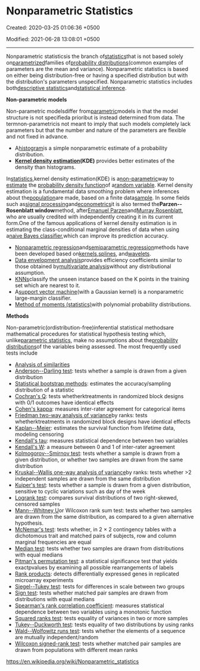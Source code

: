 # Nonparametric Statistics

Created: 2020-03-25 01:06:36 +0500

Modified: 2021-06-28 13:08:01 +0500

---

Nonparametric statisticsis the branch of[statistics](https://en.wikipedia.org/wiki/Statistics)that is not based solely on[parametrized](https://en.wikipedia.org/wiki/Statistical_parameter)families of[probability distributions](https://en.wikipedia.org/wiki/Probability_distribution)(common examples of parameters are the mean and variance). Nonparametric statistics is based on either being distribution-free or having a specified distribution but with the distribution's parameters unspecified. Nonparametric statistics includes both[descriptive statistics](https://en.wikipedia.org/wiki/Descriptive_statistics)and[statistical inference](https://en.wikipedia.org/wiki/Statistical_inference).



**Non-parametric models**

Non-parametric modelsdiffer from[parametric](https://en.wikipedia.org/wiki/Parametric_statistics)models in that the model structure is not specifieda prioribut is instead determined from data. The termnon-parametricis not meant to imply that such models completely lack parameters but that the number and nature of the parameters are flexible and not fixed in advance.
-   A[histogram](https://en.wikipedia.org/wiki/Histogram)is a simple nonparametric estimate of a probability distribution.
-   **[Kernel density estimation](https://en.wikipedia.org/wiki/Kernel_density_estimation)(KDE)** provides better estimates of the density than histograms.

In[statistics](https://en.wikipedia.org/wiki/Statistics),kernel density estimation(KDE) is a[non-parametric](https://en.wikipedia.org/wiki/Non-parametric_statistics)way to [estimate](https://en.wikipedia.org/wiki/Density_estimation) the [probability density function](https://en.wikipedia.org/wiki/Probability_density_function)of a[random variable](https://en.wikipedia.org/wiki/Random_variable). Kernel density estimation is a fundamental data smoothing problem where inferences about the[population](https://en.wikipedia.org/wiki/Statistical_population)are made, based on a finite data[sample](https://en.wikipedia.org/wiki/Statistical_sample). In some fields such as[signal processing](https://en.wikipedia.org/wiki/Signal_processing)and[econometrics](https://en.wikipedia.org/wiki/Econometrics)it is also termed the**Parzen--Rosenblatt window**method, after[Emanuel Parzen](https://en.wikipedia.org/wiki/Emanuel_Parzen)and[Murray Rosenblatt](https://en.wikipedia.org/wiki/Murray_Rosenblatt), who are usually credited with independently creating it in its current form.One of the famous applications of kernel density estimation is in estimating the class-conditional marginal densities of data when using a[naive Bayes classifier](https://en.wikipedia.org/wiki/Naive_Bayes_classifier),which can improve its prediction accuracy.


-   [Nonparametric regression](https://en.wikipedia.org/wiki/Nonparametric_regression)and[semiparametric regression](https://en.wikipedia.org/wiki/Semiparametric_regression)methods have been developed based on[kernels](https://en.wikipedia.org/wiki/Kernel_(statistics)),[splines](https://en.wikipedia.org/wiki/Spline_(mathematics)), and[wavelets](https://en.wikipedia.org/wiki/Wavelet).
-   [Data envelopment analysis](https://en.wikipedia.org/wiki/Data_envelopment_analysis)provides efficiency coefficients similar to those obtained by[multivariate analysis](https://en.wikipedia.org/wiki/Multivariate_analysis)without any distributional assumption.
-   [KNNs](https://en.wikipedia.org/wiki/K-nearest_neighbors_algorithm)classify the unseen instance based on the K points in the training set which are nearest to it.
-   A[support vector machine](https://en.wikipedia.org/wiki/Support_vector_machine)(with a Gaussian kernel) is a nonparametric large-margin classifier.
-   [Method of moments (statistics)](https://en.wikipedia.org/wiki/Method_of_moments_(statistics))with polynomial probability distributions.



**Methods**

Non-parametric(ordistribution-free)inferential statistical methodsare mathematical procedures for statistical hypothesis testing which, unlike[parametric statistics](https://en.wikipedia.org/wiki/Parametric_statistics), make no assumptions about the[probability distributions](https://en.wikipedia.org/wiki/Probability_distribution)of the variables being assessed. The most frequently used tests include
-   [Analysis of similarities](https://en.wikipedia.org/wiki/Analysis_of_similarities)
-   [Anderson--Darling test](https://en.wikipedia.org/wiki/Anderson%E2%80%93Darling_test): tests whether a sample is drawn from a given distribution
-   [Statistical bootstrap methods](https://en.wikipedia.org/wiki/Bootstrapping_(statistics)): estimates the accuracy/sampling distribution of a statistic
-   [Cochran's Q](https://en.wikipedia.org/wiki/Cochran%27s_Q_test): tests whetherktreatments in randomized block designs with 0/1 outcomes have identical effects
-   [Cohen's kappa](https://en.wikipedia.org/wiki/Cohen%27s_kappa): measures inter-rater agreement for categorical items
-   [Friedman two-way analysis of variance](https://en.wikipedia.org/wiki/Friedman_test)by ranks: tests whetherktreatments in randomized block designs have identical effects
-   [Kaplan--Meier](https://en.wikipedia.org/wiki/Kaplan%E2%80%93Meier_estimator): estimates the survival function from lifetime data, modeling censoring
-   [Kendall's tau](https://en.wikipedia.org/wiki/Kendall_tau_rank_correlation_coefficient): measures statistical dependence between two variables
-   [Kendall's W](https://en.wikipedia.org/wiki/Kendall%27s_W): a measure between 0 and 1 of inter-rater agreement
-   [Kolmogorov--Smirnov test](https://en.wikipedia.org/wiki/Kolmogorov%E2%80%93Smirnov_test): tests whether a sample is drawn from a given distribution, or whether two samples are drawn from the same distribution
-   [Kruskal--Wallis one-way analysis of variance](https://en.wikipedia.org/wiki/Kruskal%E2%80%93Wallis_one-way_analysis_of_variance)by ranks: tests whether >2 independent samples are drawn from the same distribution
-   [Kuiper's test](https://en.wikipedia.org/wiki/Kuiper%27s_test): tests whether a sample is drawn from a given distribution, sensitive to cyclic variations such as day of the week
-   [Logrank test](https://en.wikipedia.org/wiki/Logrank_test): compares survival distributions of two right-skewed, censored samples
-   [Mann--Whitney U](https://en.wikipedia.org/wiki/Mann%E2%80%93Whitney_U)or Wilcoxon rank sum test: tests whether two samples are drawn from the same distribution, as compared to a given alternative hypothesis.
-   [McNemar's test](https://en.wikipedia.org/wiki/McNemar%27s_test): tests whether, in 2 × 2 contingency tables with a dichotomous trait and matched pairs of subjects, row and column marginal frequencies are equal
-   [Median test](https://en.wikipedia.org/wiki/Median_test): tests whether two samples are drawn from distributions with equal medians
-   [Pitman's permutation test](https://en.wikipedia.org/wiki/Pitman_permutation_test): a statistical significance test that yields exactpvalues by examining all possible rearrangements of labels
-   [Rank products](https://en.wikipedia.org/wiki/Rank_product): detects differentially expressed genes in replicated microarray experiments
-   [Siegel--Tukey test](https://en.wikipedia.org/wiki/Siegel%E2%80%93Tukey_test): tests for differences in scale between two groups
-   [Sign test](https://en.wikipedia.org/wiki/Sign_test): tests whether matched pair samples are drawn from distributions with equal medians
-   [Spearman's rank correlation coefficient](https://en.wikipedia.org/wiki/Spearman%27s_rank_correlation_coefficient): measures statistical dependence between two variables using a monotonic function
-   [Squared ranks test](https://en.wikipedia.org/wiki/Squared_ranks_test): tests equality of variances in two or more samples
-   [Tukey--Duckworth test](https://en.wikipedia.org/wiki/Tukey%E2%80%93Duckworth_test): tests equality of two distributions by using ranks
-   [Wald--Wolfowitz runs test](https://en.wikipedia.org/wiki/Wald%E2%80%93Wolfowitz_runs_test): tests whether the elements of a sequence are mutually independent/random
-   [Wilcoxon signed-rank test](https://en.wikipedia.org/wiki/Wilcoxon_signed-rank_test): tests whether matched pair samples are drawn from populations with different mean ranks



<https://en.wikipedia.org/wiki/Nonparametric_statistics>
